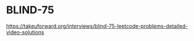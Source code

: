 # BLIND-75

https://takeuforward.org/interviews/blind-75-leetcode-problems-detailed-video-solutions


